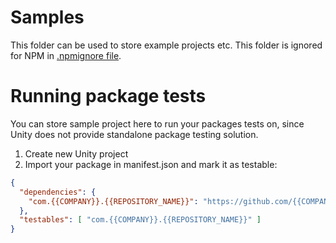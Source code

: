 # Samples

This folder can be used to store example projects etc.
This folder is ignored for NPM in [.npmignore file](../.npmignore).

# Running package tests

You can store sample project here to run your packages tests on,
since Unity does not provide standalone package testing solution.

1. Create new Unity project
2. Import your package in manifest.json and mark it as testable:

```json
{
  "dependencies": {
    "com.{{COMPANY}}.{{REPOSITORY_NAME}}": "https://github.com/{{COMPANY}}/{{REPOSITORY_NAME}}.git"
  },
  "testables": [ "com.{{COMPANY}}.{{REPOSITORY_NAME}}" ]
}
```
